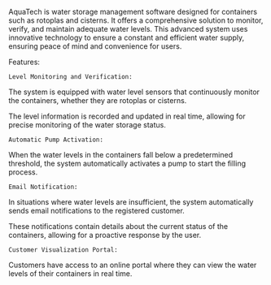 AquaTech is water storage management software designed for containers such as rotoplas and cisterns. It offers a comprehensive solution to monitor, verify, and maintain adequate water levels. This advanced system uses innovative technology to ensure a constant and efficient water supply, ensuring peace of mind and convenience for users.

Features:

    Level Monitoring and Verification:

The system is equipped with water level sensors that continuously monitor the containers, whether they are rotoplas or cisterns.

The level information is recorded and updated in real time, allowing for precise monitoring of the water storage status.

    Automatic Pump Activation:

When the water levels in the containers fall below a predetermined threshold, the system automatically activates a pump to start the filling process.

    Email Notification:

In situations where water levels are insufficient, the system automatically sends email notifications to the registered customer.

These notifications contain details about the current status of the containers, allowing for a proactive response by the user.

    Customer Visualization Portal:

Customers have access to an online portal where they can view the water levels of their containers in real time.

